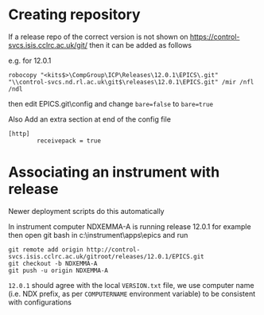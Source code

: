 # Creating repository

If a release repo of the correct version is not shown on https://control-svcs.isis.cclrc.ac.uk/git/ then it can be added as follows

e.g. for 12.0.1
```
robocopy "<kits$>\CompGroup\ICP\Releases\12.0.1\EPICS\.git" "\\control-svcs.nd.rl.ac.uk\git$\releases\12.0.1\EPICS.git" /mir /nfl /ndl
```
then edit EPICS.git\config and  change    `bare=false`   to   `bare=true`

Also Add an extra section at end of the config file
```
[http]
        receivepack = true
```
# Associating an instrument with release

Newer deployment scripts do this automatically

In instrument computer NDXEMMA-A is running release 12.0.1 for example then open git bash in c:\instrument\apps\epics and run
```
git remote add origin http://control-svcs.isis.cclrc.ac.uk/gitroot/releases/12.0.1/EPICS.git
git checkout -b NDXEMMA-A
git push -u origin NDXEMMA-A
```
`12.0.1` should agree with the local `VERSION.txt` file, we use computer name (i.e. NDX prefix, as per `COMPUTERNAME` environment variable) to be consistent with configurations 